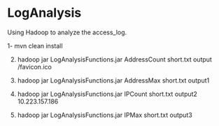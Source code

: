 # LogAnalysis

Using Hadoop to analyze the access_log.

1- mvn clean install

2. hadoop jar LogAnalysisFunctions.jar AddressCount short.txt output /favicon.ico

3. hadoop jar LogAnalysisFunctions.jar AddressMax short.txt output1

4. hadoop jar LogAnalysisFunctions.jar IPCount short.txt output2 10.223.157.186

5. hadoop jar LogAnalysisFunctions.jar IPMax short.txt output3  
